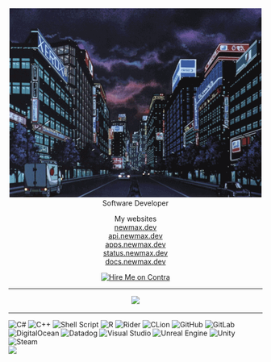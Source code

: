<div align="center">
  <img alt="" src="https://raw.githubusercontent.com/NewMaxT/NewMaxT/main/gif.gif">
  <br>Software Developer
  
  My websites
  <br>[newmax.dev](https://newmax.dev)
  <br>[api.newmax.dev](https://api.newmax.dev)
  <br>[apps.newmax.dev](https://apps.newmax.dev) 
  <br>[status.newmax.dev](https://status.newmax.dev)
  <br>[docs.newmax.dev](https://docs.newmax.dev) 

  <a href="https://contra.com/maxence_goutteratel"><img alt="Hire Me on Contra" src="https://contra.com/static/embed/media/hiremeoncontra-light.png" srcset="https://contra.com/static/embed/media/hiremeoncontra-light.png 1x, https://contra.com/static/embed/media/hiremeoncontra-light@2x.png 2x" style="border-width: 0px;"></a>
  <hr>
  <p>
  <a href="https://data-card-for-spotify.herokuapp.com/card?user_id=31uxtrmakok5kq4dqtf7dqtkvkpe" target="_blank" rel="noopener noreferrer">
  <img src="https://data-card-for-spotify.herokuapp.com/api/card?user_id=31uxtrmakok5kq4dqtf7dqtkvkpe"><br></a>
  </p>
  <hr>
</div>




![C#](https://img.shields.io/badge/c%23-%23239120.svg?style=for-the-badge&logo=csharp&logoColor=white) ![C++](https://img.shields.io/badge/c++-%2300599C.svg?style=for-the-badge&logo=c%2B%2B&logoColor=white) ![Shell Script](https://img.shields.io/badge/shell_script-%23121011.svg?style=for-the-badge&logo=gnu-bash&logoColor=white) ![R](https://img.shields.io/badge/r-%23276DC3.svg?style=for-the-badge&logo=r&logoColor=white)
![Rider](https://img.shields.io/badge/Rider-000000.svg?style=for-the-badge&logo=Rider&logoColor=white&color=black&labelColor=crimson) ![CLion](https://img.shields.io/badge/CLion-black?style=for-the-badge&logo=clion&logoColor=white) ![GitHub](https://img.shields.io/badge/github-%23121011.svg?style=for-the-badge&logo=github&logoColor=white) ![GitLab](https://img.shields.io/badge/gitlab-%23181717.svg?style=for-the-badge&logo=gitlab&logoColor=white) ![DigitalOcean](https://img.shields.io/badge/DigitalOcean-%230167ff.svg?style=for-the-badge&logo=digitalOcean&logoColor=white) ![Datadog](https://img.shields.io/badge/datadog-%23632CA6.svg?style=for-the-badge&logo=datadog&logoColor=white) ![Visual Studio](https://img.shields.io/badge/Visual%20Studio-5C2D91.svg?style=for-the-badge&logo=visual-studio&logoColor=white)
![Unreal Engine](https://img.shields.io/badge/unrealengine-%23313131.svg?style=for-the-badge&logo=unrealengine&logoColor=white) ![Unity](https://img.shields.io/badge/unity-%23000000.svg?style=for-the-badge&logo=unity&logoColor=white) ![Steam](https://img.shields.io/badge/steam-%23000000.svg?style=for-the-badge&logo=steam&logoColor=white)
<br>
![](https://komarev.com/ghpvc/?username=NewMaxT&style=flat-square)
